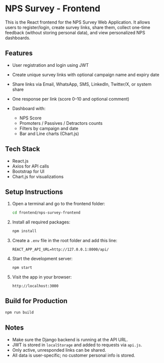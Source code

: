 # NPS Survey - Frontend

This is the React frontend for the NPS Survey Web Application. It allows users to register/login, create survey links, share them, collect one-time feedback (without storing personal data), and view personalized NPS dashboards.

## Features

* User registration and login using JWT
* Create unique survey links with optional campaign name and expiry date
* Share links via Email, WhatsApp, SMS, LinkedIn, Twitter/X, or system share
* One response per link (score 0–10 and optional comment)
* Dashboard with:

  * NPS Score
  * Promoters / Passives / Detractors counts
  * Filters by campaign and date
  * Bar and Line charts (Chart.js)

## Tech Stack

* React.js
* Axios for API calls
* Bootstrap for UI
* Chart.js for visualizations

## Setup Instructions

1. Open a terminal and go to the frontend folder:

   ```bash
   cd frontend/nps-survey-frontend
   ```

2. Install all required packages:

   ```bash
   npm install
   ```

3. Create a `.env` file in the root folder and add this line:

   ```env
   REACT_APP_API_URL=http://127.0.0.1:8000/api/
   ```

4. Start the development server:

   ```bash
   npm start
   ```

5. Visit the app in your browser:

   ```
   http://localhost:3000
   ```

## Build for Production

```bash
npm run build
```

## Notes

* Make sure the Django backend is running at the API URL.
* JWT is stored in `localStorage` and added to requests via `api.js`.
* Only active, unresponded links can be shared.
* All data is user-specific; no customer personal info is stored.
